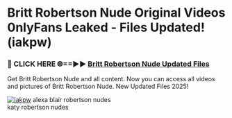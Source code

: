 # Britt Robertson Nude Original Videos 0nlyFans Leaked - Files Updated! (iakpw)

<h3>🔴 CLICK HERE 🌐==►► <a href="https://tinyurl.com/yc6ubb5a" rel="nofollow">Britt Robertson Nude Updated Files</a></h3>

Get Britt Robertson Nude and all content. Now you can access all videos and pictures of Britt Robertson Nude. New Updated Files 2025!

[![iakpw](https://i.imgur.com/7eu0CRL.gif)](https://tinyurl.com/yc6ubb5a)
alexa blair robertson nudes<br>
katy robertson nudes
